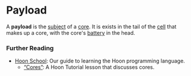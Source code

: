 # Payload

A **payload** is the [subject](glossary/subject) of a [core](glossary/core). It is exists in the tail of the [cell](glossary/cell) that makes up a core, with the core's [battery](glossary/battery) in the head.

### Further Reading

- [Hoon School](courses/hoon-school/): Our guide to learning the Hoon programming language.
  - [“Cores”](courses/hoon-school/F-cores#cores): A Hoon Tutorial lesson that discusses cores.
